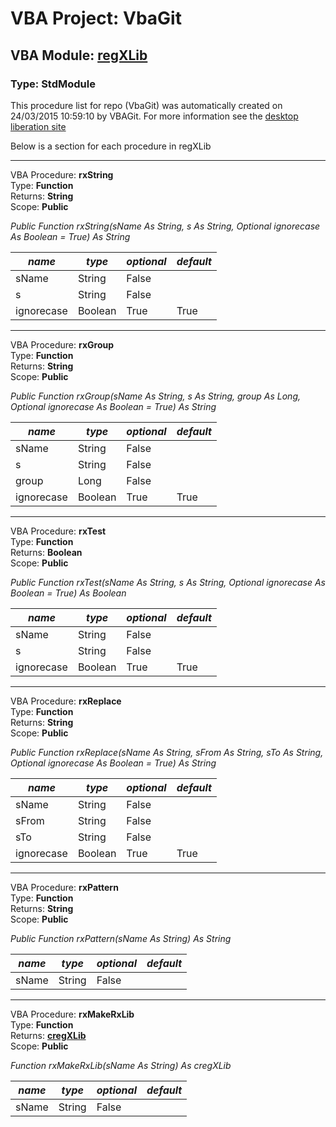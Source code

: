 # VBA Project: **VbaGit**
## VBA Module: **[regXLib](/libraries/regXLib.vba "source is here")**
### Type: StdModule  

This procedure list for repo (VbaGit) was automatically created on 24/03/2015 10:59:10 by VBAGit.
For more information see the [desktop liberation site](http://ramblings.mcpher.com/Home/excelquirks/drivesdk/gettinggithubready "desktop liberation")

Below is a section for each procedure in regXLib

---
VBA Procedure: **rxString**  
Type: **Function**  
Returns: **String**  
Scope: **Public**  

*Public Function rxString(sName As String, s As String, Optional ignorecase As Boolean = True) As String*  

*name*|*type*|*optional*|*default*
---|---|---|---
sName|String|False|
s|String|False|
ignorecase|Boolean|True| True


---
VBA Procedure: **rxGroup**  
Type: **Function**  
Returns: **String**  
Scope: **Public**  

*Public Function rxGroup(sName As String, s As String, group As Long, Optional ignorecase As Boolean = True) As String*  

*name*|*type*|*optional*|*default*
---|---|---|---
sName|String|False|
s|String|False|
group|Long|False|
ignorecase|Boolean|True| True


---
VBA Procedure: **rxTest**  
Type: **Function**  
Returns: **Boolean**  
Scope: **Public**  

*Public Function rxTest(sName As String, s As String, Optional ignorecase As Boolean = True) As Boolean*  

*name*|*type*|*optional*|*default*
---|---|---|---
sName|String|False|
s|String|False|
ignorecase|Boolean|True| True


---
VBA Procedure: **rxReplace**  
Type: **Function**  
Returns: **String**  
Scope: **Public**  

*Public Function rxReplace(sName As String, sFrom As String, sTo As String, Optional ignorecase As Boolean = True) As String*  

*name*|*type*|*optional*|*default*
---|---|---|---
sName|String|False|
sFrom|String|False|
sTo|String|False|
ignorecase|Boolean|True| True


---
VBA Procedure: **rxPattern**  
Type: **Function**  
Returns: **String**  
Scope: **Public**  

*Public Function rxPattern(sName As String) As String*  

*name*|*type*|*optional*|*default*
---|---|---|---
sName|String|False|


---
VBA Procedure: **rxMakeRxLib**  
Type: **Function**  
Returns: **[cregXLib](/libraries/cregXLib_cls.md "cregXLib")**  
Scope: **Public**  

*Function rxMakeRxLib(sName As String) As cregXLib*  

*name*|*type*|*optional*|*default*
---|---|---|---
sName|String|False|
